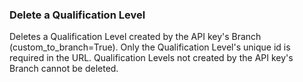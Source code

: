 ### Delete a Qualification Level
Deletes a Qualification Level created by the API key's Branch (custom_to_branch=True). Only the Qualification Level's unique id is required in the URL. Qualification Levels not created by the API key's Branch cannot be deleted.
